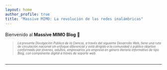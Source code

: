 ```yaml
---
layout: home
author_profile: true
title: "Massive MIMO: La revolución de las redes inalámbricas"
---
```


<section style="margin-bottom: 30px;">
  <p style="margin-top: 20px;">
    Bienvenido al <strong>Massive MIMO Blog</strong> 🚀 <br>
    <blockquote><span style="font-size: 0.7em;"><em>La presente Divulgación Pública de la Ciencia, a través del siguiente Desarrollo Web, 
    tiene una ruta de circulación nacional sin enfoque diferencial y está dirigido a la 
    comunidad o público objetivo conformado por jóvenes, adultos, empresarios y/o empresa 
    en género literario informativo de tipo Blog, con componente digital a través de soporte 
    web.</em></span></blockquote>
  </p>
</section>

---

<!-- Chatbot Widget -->
<div id="chat-widget"></div>

<script src="https://cdn.jsdelivr.net/npm/@botpress/webchat@0.43.0/botpress-webchat.js"></script>
<script>
  window.botpressWebChat.init({
    host: 'https://cdn.botpress.cloud/webchat',
    botId: 'massive-mimo-bot',
    showWidget: true,
    enableReset: true,
    enableConversationHistory: true
  });
</script>